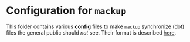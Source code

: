 # Configuration for `mackup`

This folder contains various **config** files
    to make [`mackup`](https://github.com/lra/mackup)
    synchronize (dot) files the general public should *not* see.
Their format is described [here](https://github.com/lra/mackup/tree/master/doc#add-support-for-an-application-or-almost-any-file-or-directory).
